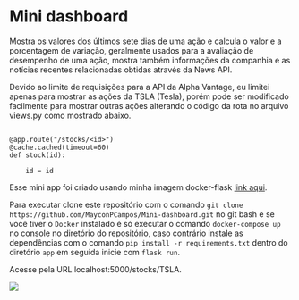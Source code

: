 # Mini dashboard

Mostra os valores dos últimos sete dias de uma ação e calcula o valor e a porcentagem de variação, geralmente
usados para a avaliação de desempenho de uma ação, mostra também informações da companhia e as notícias
recentes relacionadas obtidas através da News API.

Devido ao limite de requisições para a API da Alpha Vantage, eu limitei apenas para
mostrar as ações da TSLA (Tesla), porém pode ser modificado facilmente para mostrar outras ações
alterando o código da rota no arquivo views.py como mostrado abaixo.

```

@app.route("/stocks/<id>")
@cache.cached(timeout=60)
def stock(id):

    id = id

```

Esse mini app foi criado usando minha imagem docker-flask <a href="https://github.com/MayconPCampos/Ambiente-docker-flask">link aqui</a>.

Para executar clone este repositório com o comando `git clone https://github.com/MayconPCampos/Mini-dashboard.git` no git bash
e se você tiver o `Docker` instalado é só executar o comando `docker-compose up` no console no diretório do repositório, 
caso contrário instale as dependências com o comando `pip install -r requirements.txt` dentro do diretório `app` em seguida inicie com `flask run`.

Acesse pela URL localhost:5000/stocks/TSLA.



<img src="https://github.com/MayconPCampos/Mini-dashboard/blob/main/flask/app/static/image/dashboard.jpg?raw=true">
